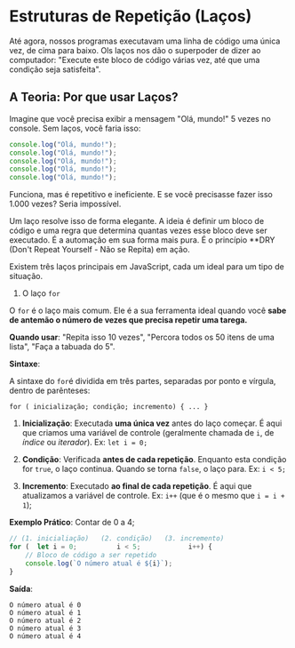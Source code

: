 # Estruturas de Repetição (Laços)

Até agora, nossos programas executavam uma linha de código uma única vez, de cima para baixo. Ols laços nos dão o superpoder de dizer ao computador: "Execute este bloco de código várias vez, até que uma condição seja satisfeita".

## A Teoria: Por que usar Laços?

Imagine que você precisa exibir a mensagem "Olá, mundo!" 5 vezes no console. Sem laços, você faria isso:

```js
console.log("Olá, mundo!");
console.log("Olá, mundo!");
console.log("Olá, mundo!");
console.log("Olá, mundo!");
console.log("Olá, mundo!");
```

Funciona, mas é repetitivo e ineficiente. E se você precisasse fazer isso 1.000 vezes? Seria impossível.

Um laço resolve isso de forma elegante. A ideia é definir um bloco de código e uma regra que determina quantas vezes esse bloco deve ser executado. É a automação em sua forma mais pura. É o princípio **DRY (Don't Repeat Yourself - Não se Repita) em ação.

Existem três laços principais em JavaScript, cada um ideal para um tipo de situação.

1. O laço `for`

O `for` é o laço mais comum. Ele é a sua ferramenta ideal quando você **sabe de antemão o número de vezes que precisa repetir uma tarega.**

**Quando usar**: "Repita isso 10 vezes", "Percora todos os 50 itens de uma lista", "Faça a tabuada do 5".

**Sintaxe**:

A sintaxe do `for`é dividida em três partes, separadas por ponto e vírgula, dentro de parênteses:

`for ( inicialização; condição; incremento) { ... }`

1. **Inicialização**: Executada **uma única vez** antes do laço começar. É aqui que criamos uma variável de controle (geralmente chamada de `i`, de *índice* ou *iterador*). Ex: `let i = 0;`

2. **Condição**: Verificada **antes de cada repetição**. Enquanto esta condição for `true`, o laço continua. Quando se torna `false`, o laço para. Ex: `i < 5;`

3. **Incremento**: Executado **ao final de cada repetição**. É aqui que atualizamos a variável de controle. Ex: `i++` (que é o mesmo que `i = i + 1`);

**Exemplo Prático**: Contar de 0 a 4;

```js
// (1. inicialiação)   (2. condição)   (3. incremento)
for (  let i = 0;          i < 5;            i++) {
    // Bloco de código a ser repetido
    console.log(`O número atual é ${i}`);
}
```

**Saída**:

```
O número atual é 0
O número atual é 1
O número atual é 2
O número atual é 3
O número atual é 4
```